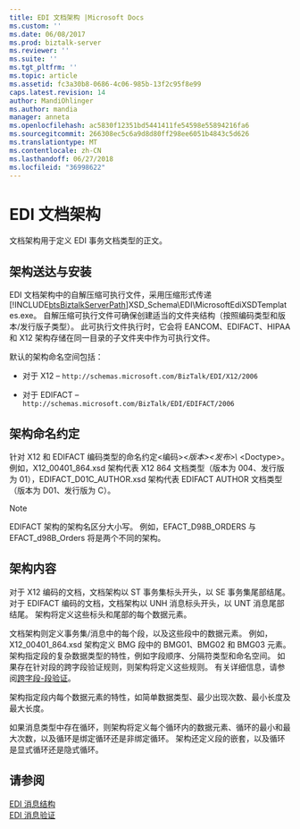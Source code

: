 ```yaml
---
title: EDI 文档架构 |Microsoft Docs
ms.custom: ''
ms.date: 06/08/2017
ms.prod: biztalk-server
ms.reviewer: ''
ms.suite: ''
ms.tgt_pltfrm: ''
ms.topic: article
ms.assetid: fc3a30b8-0686-4c06-985b-13f2c95f8e99
caps.latest.revision: 14
author: MandiOhlinger
ms.author: mandia
manager: anneta
ms.openlocfilehash: ac5830f12351bd5441411fe54598e55894216fa6
ms.sourcegitcommit: 266308ec5c6a9d8d80ff298ee6051b4843c5d626
ms.translationtype: MT
ms.contentlocale: zh-CN
ms.lasthandoff: 06/27/2018
ms.locfileid: "36998622"
---
```

# <a name="edi-document-schemas"></a>EDI 文档架构
文档架构用于定义 EDI 事务文档类型的正文。  
  
## <a name="schema-delivery-and-setup"></a>架构送达与安装  
 EDI 文档架构中的自解压缩可执行文件，采用压缩形式传递[!INCLUDE[btsBiztalkServerPath](../includes/btsbiztalkserverpath-md.md)]XSD_Schema\EDI\MicrosoftEdiXSDTemplates.exe。 自解压缩可执行文件可确保创建适当的文件夹结构（按照编码类型和版本/发行版子类型）。 此可执行文件执行时，它会将 EANCOM、EDIFACT、HIPAA 和 X12 架构存储在同一目录的子文件夹中作为可执行文件。  
  
 默认的架构命名空间包括：  
  
-   对于 X12 – `http://schemas.microsoft.com/BizTalk/EDI/X12/2006`  
  
-   对于 EDIFACT – `http://schemas.microsoft.com/BizTalk/EDI/EDIFACT/2006`  
  
## <a name="schema-naming-convention"></a>架构命名约定  
 针对 X12 和 EDIFACT 编码类型的命名约定\<编码\>*\<版本\>\<发布\>\\*  \<Doctype\>。 例如，X12_00401_864.xsd 架构代表 X12 864 文档类型（版本为 004、发行版为 01），EDIFACT_D01C_AUTHOR.xsd 架构代表 EDIFACT AUTHOR 文档类型（版本为 D01、发行版为 C）。  
  
> [!NOTE]
>  EDIFACT 架构的架构名区分大小写。 例如，EFACT_D98B_ORDERS 与 EFACT_d98B_Orders 将是两个不同的架构。  
  
## <a name="schema-contents"></a>架构内容  
 对于 X12 编码的文档，文档架构以 ST 事务集标头开头，以 SE 事务集尾部结尾。 对于 EDIFACT 编码的文档，文档架构以 UNH 消息标头开头，以 UNT 消息尾部结尾。 架构将定义这些标头和尾部的每个数据元素。  
  
 文档架构则定义事务集/消息中的每个段，以及这些段中的数据元素。 例如，X12_00401_864.xsd 架构定义 BMG 段中的 BMG01、BMG02 和 BMG03 元素。 架构指定段的复杂数据类型的特性，例如字段顺序、分隔符类型和命名空间。 如果存在针对段的跨字段验证规则，则架构将定义这些规则。 有关详细信息，请参阅[跨字段-段验证](../core/cross-field-segment-validation.md)。  
  
 架构指定段内每个数据元素的特性，如简单数据类型、最少出现次数、最小长度及最大长度。  
  
 如果消息类型中存在循环，则架构将定义每个循环内的数据元素、循环的最小和最大次数，以及循环是绑定循环还是非绑定循环。 架构还定义段的嵌套，以及循环是显式循环还是隐式循环。  
  
## <a name="see-also"></a>请参阅  
 [EDI 消息结构](../core/edi-message-structure.md)   
 [EDI 消息验证](../core/edi-message-validation.md)